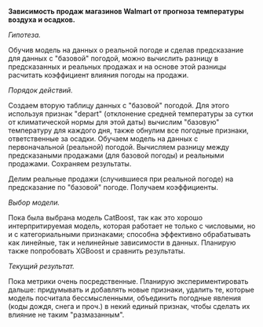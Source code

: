 **Зависимость продаж  магазинов Walmart от прогноза температуры воздуха и осадков.**

*Гипотеза.*

Обучив модель на данных о реальной погоде и сделав предсказание для данных с "базовой" погодой, можно вычислить разницу в предсказанных и реальных продажах и на основе этой разницы расчитать коэффициент влияния погоды на продажи.  

*Порядок действий.*

Создаем вторую таблицу данных с "базовой" погодой. Для этого используя признак "depart" (отклонение средней температуры за сутки от климатической нормы для этой даты) вычислим "базовую" температуру для каждого дня, также обнулим все погодные признаки, ответственные за осадки.
Обучаем модель на данных с первоначальной (реальной) погодой.
Вычисляем разницу между предсказаными продажами (для базовой погоды) и реальными продажами. Сохраняем результаты.

Делим реальные продажи (случившиеся при реальной погоде) на предсказание по "базовой" погоде.
Получаем коэффициенты. 

*Выбор модели.*

Пока была выбрана модель CatBoost, так как это хорошо интерпритируемая модель, которая работает не только с числовыми, но и с категориальными признаками; способна эффективно обрабатывать как линейные, так и нелинейные зависимости в данных.
Планирую также попробовать XGBoost и сравнить результаты.

*Текущий результат.*

Пока метрики очень посредственные. Планирую экспериментировать дальше: придумывать и добавлять новые признаки, удалить те, которые модель посчитала бессмысленными, объединить погодные явления (коды дождя, снега и проч.) в некий единый признак, чтобы сделать их влияние не таким "размазанным".  

